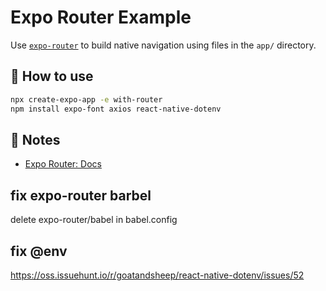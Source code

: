 # Expo Router Example

Use [`expo-router`](https://docs.expo.dev/router/introduction/) to build native navigation using files in the `app/` directory.

## 🚀 How to use

```sh
npx create-expo-app -e with-router
npm install expo-font axios react-native-dotenv
```

## 📝 Notes

- [Expo Router: Docs](https://docs.expo.dev/router/introduction/)

## fix expo-router barbel
delete expo-router/babel in babel.config

## fix @env
https://oss.issuehunt.io/r/goatandsheep/react-native-dotenv/issues/52
